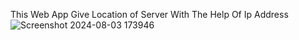 This Web App Give Location of Server With The Help Of Ip Address![Screenshot 2024-08-03 173946](https://github.com/user-attachments/assets/d22c539e-8e46-4665-8471-9bed5632a22f)
